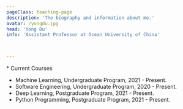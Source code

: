 ```yaml
---
pageClass: teaching-page
description: 'The biography and information about me.'
avatar: /yongdu.jpg
head: 'Yong Du'
info: 'Assistant Professor at Ocean University of China'



---
```

<!--
interests: 'p.s My interests:  Travelling, Basketball and Electronic games.'
socials:
- title: email
  link: 'mailto:csyongdu[at]ouc.edu.cn'
  -->
<AboutCard :frontmatter="$page.frontmatter" >
* Current Courses

   * Machine Learning, Undergraduate Program, 2021 - Present.
   * Software Engineering, Undergraduate Program, 2020 - Present.
   * Deep Learning, Postgraduate Program, 2021 - Present.
   * Python Programming, Postgraduate Program, 2021 - Present.
	   

</AboutCard>

<style lang="stylus">

.theme-container.teaching-page .page
  background-color #e6ecf0  
  min-height calc(100vh)
  
  .last-updated
    display none

</style>
